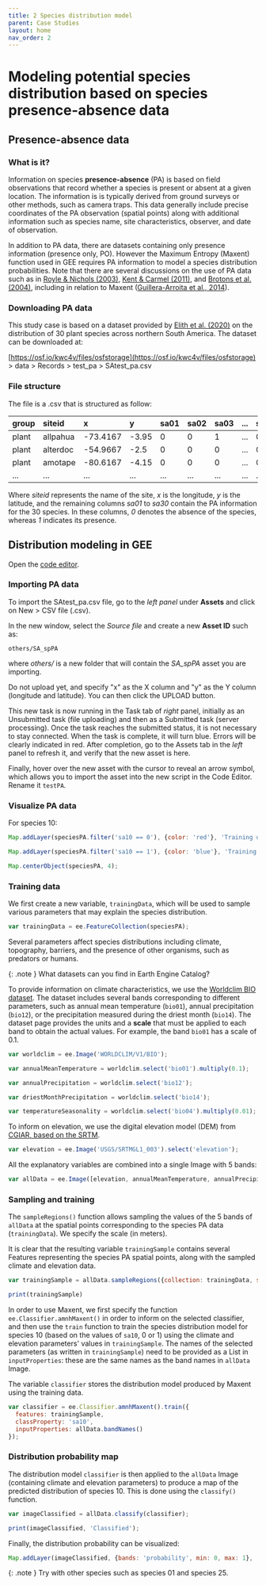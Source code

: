 ```yaml
---
title: 2 Species distribution model
parent: Case Studies
layout: home
nav_order: 2
---
```


# Modeling potential species distribution based on species presence-absence data

## Presence-absence data

### What is it?

Information on species **presence-absence** (PA) is based on field observations that record whether a species is present or absent at a given location. The information is is typically derived from ground surveys or other methods, such as camera traps. This data generally include precise coordinates of the PA observation (spatial points) along with additional information such as species name, site characteristics, observer, and date of observation. 

In addition to PA data, there are datasets containing only presence information (presence only, PO). However the Maximum Entropy (Maxent) function used in GEE requires PA information to model a species distribution probabilities. Note that there are several discussions on the use of PA data such as in [Royle & Nichols (2003)](https://doi.org/10.1890/0012-9658(2003)084[0777:EAFRPA]2.0.CO;2), [Kent & Carmel (2011)](https://doi.org/10.1111/j.1472-4642.2011.00755.x), and [Brotons et al. (2004)](https://doi.org/10.1111/j.0906-7590.2004.03764.x), including in relation to Maxent ([Guillera-Arroita et al., 2014](https://doi.org/10.1111/2041-210X.12252)).

### Downloading PA data

This study case is based on a dataset provided by [Elith et al. (2020)](https://doi.org/10.17161/bi.v15i2.13384) on the distribution of 30 plant species across northern South America. The dataset can be downloaded at:

[https://osf.io/kwc4v/files/osfstorage](https://osf.io/kwc4v/files/osfstorage) > data > Records > test_pa > SAtest_pa.csv

### File structure

The file is a .csv that is structured as follow:

| group   | siteid      | x         | y        | sa01 | sa02 | sa03 | ... | sa30 |
|:--------|:------------|:----------|:---------|:-----|:-----|:-----|:----|:-----|
| plant   | allpahua    | -73.4167  | -3.95    | 0    | 0    | 1    | ... | 0    |
| plant   | alterdoc    | -54.9667  | -2.5     | 0    | 0    | 0    | ... | 0    |
| plant   | amotape     | -80.6167  | -4.15    | 0    | 0    | 0    | ... | 0    |
| ...     | ...         | ...       | ...      | ...  | ...  | ...  | ... | ...  |

Where *siteid* represents the name of the site, *x* is the longitude, *y* is the latitude, and the remaining columns *sa01* to *sa30* contain the PA information for the 30 species. In these columns, *0* denotes the absence of the species, whereas *1* indicates its presence.

## Distribution modeling in GEE

Open the [code editor](https://code.earthengine.google.com/).

### Importing PA data

To import the SAtest_pa.csv file, go to the *left panel* under **Assets** and click on New > CSV file (.csv).

In the new window, select the *Source file* and create a new **Asset ID** such as:
```
others/SA_spPA
```
where *others/* is a new folder that will contain the *SA_spPA* asset you are importing.

Do not upload yet, and specify "x" as the X column and "y" as the Y column (longitude and latitude). You can then click the UPLOAD button.

This new task is now running in the Task tab of *right* panel, initially as an Unsubmitted task (file uploading) and then as a Submitted task (server processing). Once the task reaches the submitted status, it is not necessary to stay connected. When the task is complete, it will turn blue. Errors will be clearly indicated in red. After completion, go to the Assets tab in the *left* panel to refresh it, and verify that the new asset is here.

Finally, hover over the new asset with the cursor to reveal an arrow symbol, which allows you to import the asset into the new script in the Code Editor. Rename it ``testPA``.

### Visualize PA data

For species 10:

```js
Map.addLayer(speciesPA.filter('sa10 == 0'), {color: 'red'}, 'Training data (sp. absent)');

Map.addLayer(speciesPA.filter('sa10 == 1'), {color: 'blue'}, 'Training data (sp. present)');

Map.centerObject(speciesPA, 4);
```

### Training data

We first create a new variable, ``trainingData``, which will be used to sample various parameters that may explain the species distribution.

```js
var trainingData = ee.FeatureCollection(speciesPA);
```

Several parameters affect species distributions including climate, topography, barriers, and the presence of other organisms, such as predators or humans.

{: .note }
What datasets can you find in Earth Engine Catalog?


To provide information on climate characteristics, we use the [Worldclim BIO dataset](https://developers.google.com/earth-engine/datasets/catalog/WORLDCLIM_V1_BIO). The dataset includes several bands corresponding to different parameters, such as annual mean temperature (``bio01``), annual precipitation  (``bio12``), or the precipitation measured during the driest month  (``bio14``). The dataset page provides the units and a **scale** that must be applied to each band to obtain the actual values. For example, the band ``bio01`` has a scale of 0.1.

```js
var worldclim = ee.Image('WORLDCLIM/V1/BIO');

var annualMeanTemperature = worldclim.select('bio01').multiply(0.1);

var annualPrecipitation = worldclim.select('bio12');

var driestMonthPrecipitation = worldclim.select('bio14');

var temperatureSeasonality = worldclim.select('bio04').multiply(0.01);
```

To inform on elevation, we use the digital elevation model (DEM) from [CGIAR, based on the SRTM](https://developers.google.com/earth-engine/datasets/catalog/CGIAR_SRTM90_V4).

```js
var elevation = ee.Image('USGS/SRTMGL1_003').select('elevation');
```

All the explanatory variables are combined into a single Image with 5 bands:

```js
var allData = ee.Image([elevation, annualMeanTemperature, annualPrecipitation, driestMonthPrecipitation, temperatureSeasonality]);
```

### Sampling and training

The ``sampleRegions()`` function allows sampling the values of the 5 bands of ``allData`` at the spatial points corresponding to the species PA data (``trainingData``). We specify the scale (in meters). 

It is clear that the resulting variable ``trainingSample`` contains several Features representing the species PA spatial points, along with the sampled climate and elevation data.

```js
var trainingSample = allData.sampleRegions({collection: trainingData, scale: 500});

print(trainingSample)
```

In order to use Maxent, we first specify the function ``ee.Classifier.amnhMaxent()`` in order to inform on the selected classifier, and then use the ``train`` function to train the species distribution model for species 10 (based on the values of ``sa10``, 0 or 1) using the climate and elevation parameters' values in ``trainingSample``. The names of the selected parameters (as written in ``trainingSample``) need to be provided as a List in ``inputProperties``: these are the same names as the band names in ``allData`` Image.

The variable ``classifier`` stores the distribution model produced by Maxent using the training data.

```js
var classifier = ee.Classifier.amnhMaxent().train({
  features: trainingSample,
  classProperty: 'sa10',
  inputProperties: allData.bandNames()
});
```

### Distribution probability map

The distribution model ``classifier`` is then applied to the ``allData`` Image (containing climate and elevation parameters) to produce a map of the predicted distribution of species 10. This is done using the ``classify()`` function.

```js
var imageClassified = allData.classify(classifier);

print(imageClassified, 'Classified');
```

Finally, the distribution probability can be visualized:

```js
Map.addLayer(imageClassified, {bands: 'probability', min: 0, max: 1}, 'Probability’);
```


{: .note }
Try with other species such as species 01 and species 25.
